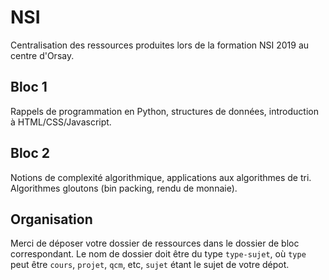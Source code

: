 # NSI

Centralisation des ressources produites lors de la formation NSI 2019 au centre d'Orsay. 

## Bloc 1 

Rappels de programmation en Python, structures de données, introduction à HTML/CSS/Javascript.

## Bloc 2

Notions de complexité algorithmique, applications aux algorithmes de tri. Algorithmes gloutons (bin packing, rendu de monnaie).

## Organisation

Merci de déposer votre dossier de ressources dans le dossier de bloc correspondant. Le nom de dossier doit être du type `type-sujet`, où `type` peut être `cours`, `projet`, `qcm`, etc, `sujet` étant le sujet de votre dépot. 
